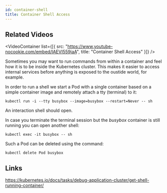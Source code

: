 ```yaml
---
id: container-shell
title: Container Shell Access
---
```


## Related Videos
<VideoContainer
  list={[{
   src: "https://www.youtube-nocookie.com/embed/IAEVI559jaA",
   title: "Container Shell Access"
  }]}
/>

Sometimes you may want to run commands from within a container and feel how it is to be inside the Kubernetes cluster. This makes it easier to access internal services before anything is exposed to the oustide world, for example.

In order to run a shell we start a Pod with a single container based on a simple container image and remotely attach a tty (terminal) to it:

    kubectl run -i --tty busybox --image=busybox --restart=Never -- sh

An interaction shell should open.

In case you terminate the terminal session but the *busybox* container is still running you can open another shell:

    kubectl exec -it busybox -- sh

Such a Pod can be deleted using the command:

    kubectl delete Pod busybox

## Links

https://kubernetes.io/docs/tasks/debug-application-cluster/get-shell-running-container/
